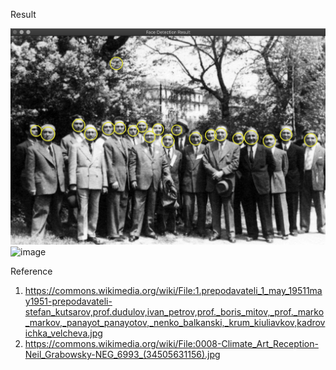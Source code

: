 Result

![image](https://github.com/BigTsung/CV/blob/master/result/FaceDetection_source_wikimedia_commons_0.png)
![image](https://github.com/BigTsung/CV/blob/master/result/FaceDetection_source_wikimedia_commons_1.png)

Reference
1. https://commons.wikimedia.org/wiki/File:1.prepodavateli_1_may_19511may1951-prepodavateli-stefan_kutsarov,prof.dudulov,ivan_petrov,prof._boris_mitov,_prof._marko_markov,_panayot_panayotov,_nenko_balkanski,_krum_kiuliavkov,kadrovichka_velcheva.jpg
2. https://commons.wikimedia.org/wiki/File:0008-Climate_Art_Reception-Neil_Grabowsky-NEG_6993_(34505631156).jpg


